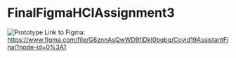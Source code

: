 # FinalFigmaHCIAssignment3
![Prototype](https://user-images.githubusercontent.com/35903888/98764414-bcdd5880-23a9-11eb-8d63-af02cf57514f.png)
Link to Figma: https://www.figma.com/file/G6znnAsQwWD9fiDkI0bqbq/Covid19AssistantFinal?node-id=0%3A1


